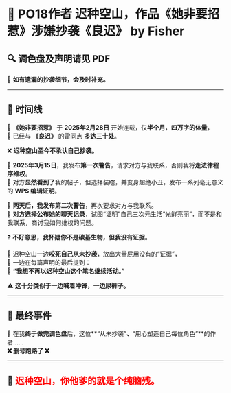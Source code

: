 # 📢 PO18作者 迟种空山，作品《她非要招惹》涉嫌抄袭《良迟》 by Fisher  

## 🔍 调色盘及声明请见 PDF  

📌 **如有遗漏的抄袭细节，会及时补充。**  

---

## 📅 时间线  

📖 **《她非要招惹》** 于 **2025年2月28日** 开始连载，仅**半个月**，**四万字的体量**，  
📌 已经与 **《良迟》** 的雷同点 **多达三十处**。  

❌ **迟种空山至今不承认自己抄袭。**  

📢 **2025年3月15日**，我发布**第一次警告**，请求对方与我联系，否则我将**走法律程序维权**。  
🔻 对方**显然看到了**我的帖子，但选择装瞎，并变身超绝小丑，发布一系列毫无意义的 **WPS 编辑证明**。  

📢 **两天后，我发布第二次警告**，再次要求对方与我联系。  
🔻 **对方选择公布她的聊天记录**，试图“证明”自己三次元生活“光鲜亮丽”，而不是和我联系，商讨我如何维权的问题。  

❓ **不好意思，我怀疑你不是碳基生物，但我没有证据。**  

📌 迟种空山一边**咬死自己从未抄袭**，放出大量屁用没有的“证据”，  
📌 一边在每篇声明的最后提到：  
💬 **“我想不再以迟种空山这个笔名继续活动。”**  

⚠ **这十分类似于一边喊着冲锋，一边尿裤子。**  

---

## 🚨 最终事件  

📢 在我**终于做完调色盘**后，这位**“从未抄袭”**、**“用心塑造自己每位角色”**的作者……  
**❌ 删号跑路了 ❌**  

---

## 🔴 **<span style="color:red;">迟种空山，你他爹的就是个纯脑残。</span>**  
